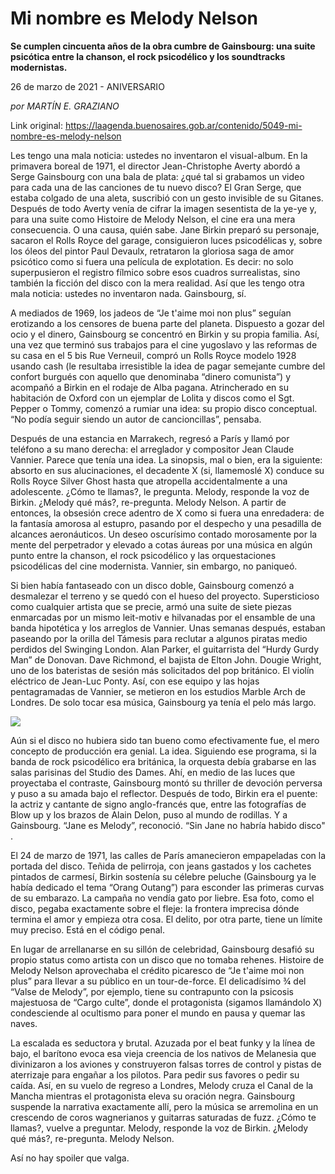 # Mi nombre es Melody Nelson

**Se cumplen cincuenta años de la obra cumbre de Gainsbourg: una suite psicótica entre la chanson, el rock psicodélico y los soundtracks modernistas.**

26 de marzo de 2021 - ANIVERSARIO

_por MARTÍN E. GRAZIANO_

Link original: https://laagenda.buenosaires.gob.ar/contenido/5049-mi-nombre-es-melody-nelson



Les tengo una mala noticia: ustedes no inventaron el visual-album. En la primavera boreal de 1971, el director Jean-Christophe Averty abordó a Serge Gainsbourg con una bala de plata: ¿qué tal si grabamos un video para cada una de las canciones de tu nuevo disco? El Gran Serge, que estaba colgado de una aleta, suscribió con un gesto invisible de su Gitanes. Después de todo Averty venía de cifrar la imagen sesentista de la ye-ye y, para una suite como Histoire de Melody Nelson, el cine era una mera consecuencia. O una causa, quién sabe. Jane Birkin preparó su personaje, sacaron el Rolls Royce del garage, consiguieron luces psicodélicas y, sobre los óleos del pintor Paul Devaulx, retrataron la gloriosa saga de amor psicótico como si fuera una película de explotation. Es decir: no solo superpusieron el registro fílmico sobre esos cuadros surrealistas, sino también la ficción del disco con la mera realidad. Así que les tengo otra mala noticia: ustedes no inventaron nada. Gainsbourg, sí.




A mediados de 1969, los jadeos de “Je t'aime moi non plus” seguían erotizando a los censores de buena parte del planeta. Dispuesto a gozar del ocio y el dinero, Gainsbourg se concentró en Birkin y su propia familia. Así, una vez que terminó sus trabajos para el cine yugoslavo y las reformas de su casa en el 5 bis Rue Verneuil, compró un Rolls Royce modelo 1928 usando cash (le resultaba irresistible la idea de pagar semejante cumbre del confort burgués con aquello que denominaba “dinero comunista”) y acompañó a Birkin en el rodaje de Alba pagana. Atrincherado en su habitación de Oxford con un ejemplar de Lolita y discos como el Sgt. Pepper o Tommy, comenzó a rumiar una idea: su propio disco conceptual. “No podía seguir siendo un autor de cancioncillas”, pensaba.




Después de una estancia en Marrakech, regresó a París y llamó por teléfono a su mano derecha: el arreglador y compositor Jean Claude Vannier. Parece que tenía una idea. La sinopsis, mal o bien, era la siguiente: absorto en sus alucinaciones, el decadente X (si, llamemoslé X) conduce su Rolls Royce Silver Ghost hasta que atropella accidentalmente a una adolescente. ¿Cómo te llamas?, le pregunta. Melody, responde la voz de Birkin. ¿Melody qué más?, re-pregunta. Melody Nelson. A partir de entonces, la obsesión crece adentro de X como si fuera una enredadera: de la fantasía amorosa al estupro, pasando por el despecho y una pesadilla de alcances aeronáuticos. Un deseo oscurísimo contado morosamente por la mente del perpetrador y elevado a cotas áureas por una música en algún punto entre la chanson, el rock psicodélico y las orquestaciones psicodélicas del cine modernista. Vannier, sin embargo, no paniqueó.




Si bien había fantaseado con un disco doble, Gainsbourg comenzó a desmalezar el terreno y se quedó con el hueso del proyecto. Supersticioso como cualquier artista que se precie, armó una suite de siete piezas enmarcadas por un mismo leit-motiv e hilvanadas por el ensamble de una banda hipotética y los arreglos de Vannier. Unas semanas después, estaban paseando por la orilla del Támesis para reclutar a algunos piratas medio perdidos del Swinging London. Alan Parker, el guitarrista del “Hurdy Gurdy Man” de Donovan. Dave Richmond, el bajista de Elton John. Dougie Wright, uno de los bateristas de sesión más solicitados del pop británico. El violín eléctrico de Jean-Luc Ponty. Así, con ese equipo y las hojas pentagramadas de Vannier, se metieron en los estudios Marble Arch de Londres. De solo tocar esa música, Gainsbourg ya tenía el pelo más largo.




![](https://cdn.flowlikemusic.com/files/images/45746/6d1e02e5-191f-437f-a522-9caca26c1616.jpeg)




Aún si el disco no hubiera sido tan bueno como efectivamente fue, el mero concepto de producción era genial. La idea. Siguiendo ese programa, si la banda de rock psicodélico era británica, la orquesta debía grabarse en las salas parisinas del Studio des Dames. Ahí, en medio de las luces que proyectaba el contraste, Gainsbourg montó su thriller de devoción perversa y puso a su amada bajo el reflector. Después de todo, Birkin era el puente: la actriz y cantante de signo anglo-francés que, entre las fotografías de Blow up y los brazos de Alain Delon, puso al mundo de rodillas. Y a Gainsbourg. “Jane es Melody”, reconoció. “Sin Jane no habría habido disco" .




El 24 de marzo de 1971, las calles de París amanecieron empapeladas con la portada del disco. Teñida de pelirroja, con jeans gastados y los cachetes pintados de carmesí, Birkin sostenía su célebre peluche (Gainsbourg ya le había dedicado el tema “Orang Outang”) para esconder las primeras curvas de su embarazo. La campaña no vendía gato por liebre. Esa foto, como el disco, pegaba exactamente sobre el fleje: la frontera imprecisa dónde termina el amor y empieza otra cosa. El delito, por otra parte, tiene un límite muy preciso. Está en el código penal.




En lugar de arrellanarse en su sillón de celebridad, Gainsbourg desafió su propio status como artista con un disco que no tomaba rehenes. Histoire de Melody Nelson aprovechaba el crédito picaresco de “Je t'aime moi non plus” para llevar a su público en un tour-de-force. El delicadísimo ¾ del “Valse de Melody”, por ejemplo, tiene su contrapunto con la psicosis majestuosa de “Cargo culte”, donde el protagonista (sigamos llamándolo X) condesciende al ocultismo para poner el mundo en pausa y quemar las naves.




La escalada es seductora y brutal. Azuzada por el beat funky y la línea de bajo, el barítono evoca esa vieja creencia de los nativos de Melanesia que divinizaron a los aviones y construyeron falsas torres de control y pistas de aterrizaje para engañar a los pilotos. Para pedir sus favores o pedir su caída. Así, en su vuelo de regreso a Londres, Melody cruza el Canal de la Mancha mientras el protagonista eleva su oración negra. Gainsbourg suspende la narrativa exactamente allí, pero la música se arremolina en un crescendo de coros wagnerianos y guitarras saturadas de fuzz. ¿Cómo te llamas?, vuelve a preguntar. Melody, responde la voz de Birkin. ¿Melody qué más?, re-pregunta. Melody Nelson.




Así no hay spoiler que valga.




